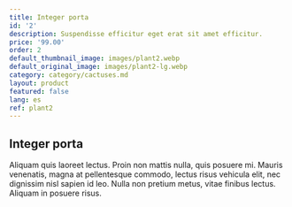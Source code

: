 ```yaml
---
title: Integer porta
id: '2'
description: Suspendisse efficitur eget erat sit amet efficitur.
price: '99.00'
order: 2
default_thumbnail_image: images/plant2.webp
default_original_image: images/plant2-lg.webp
category: category/cactuses.md
layout: product
featured: false
lang: es
ref: plant2
---
```


## Integer porta

Aliquam quis laoreet lectus. Proin non mattis nulla, quis posuere mi. Mauris venenatis, magna at pellentesque commodo, lectus risus vehicula elit, nec dignissim nisl sapien id leo. Nulla non pretium metus, vitae finibus lectus. Aliquam in posuere risus.
